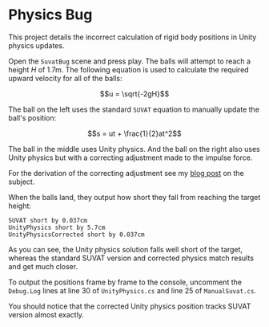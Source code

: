 # Physics Bug

This project details the incorrect calculation of rigid body positions in Unity physics updates.

Open the `SuvatBug` scene and press play. The balls will attempt to reach a height $H$ of 1.7m. The following equation is used to calculate the required upward velocity for all of the balls:

$$u = \sqrt{-2gH}$$

The ball on the left uses the standard `SUVAT` equation to manually update the ball's position:

$$s = ut + \frac{1}{2}at^2$$

The ball in the middle uses Unity physics. And the ball on the right also uses Unity physics but with a correcting adjustment made to the impulse force.

For the derivation of the correcting adjustment see my [blog post](https://blog.powered-up-games.com/wordpress/archives/438) on the subject.

When the balls land, they output how short they fall from reaching the target height:

```
SUVAT short by 0.037cm
UnityPhysics short by 5.7cm
UnityPhysicsCorrected short by 0.037cm
```

As you can see, the Unity physics solution falls well short of the target, whereas the standard SUVAT version and corrected physics match results and get much closer.

To output the positions frame by frame to the console, uncomment the `Debug.Log` lines at line 30 of `UnityPhysics.cs` and line 25 of `ManualSuvat.cs`.

You should notice that the corrected Unity physics position tracks SUVAT version almost exactly.